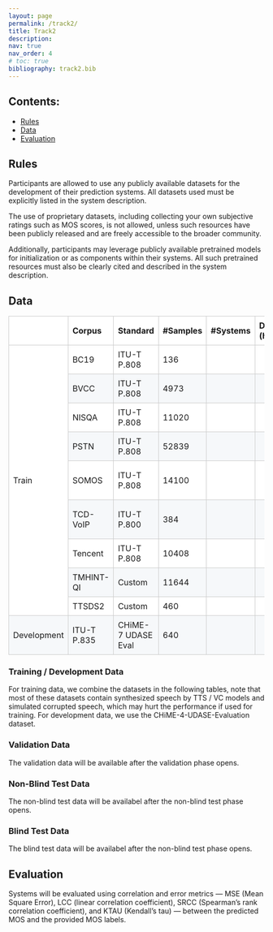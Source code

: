 ```yaml
---
layout: page
permalink: /track2/
title: Track2
description:  
nav: true
nav_order: 4
# toc: true
bibliography: track2.bib
---
```


## Contents:

- [Rules](#rules)
- [Data](#data)
- [Evaluation](#evaluation)

## Rules

Participants are allowed to use any publicly available datasets for the development of their prediction systems. All datasets used must be explicitly listed in the system description.

The use of proprietary datasets, including collecting your own subjective ratings such as MOS scores, is not allowed, unless such resources have been publicly released and are freely accessible to the broader community.

Additionally, participants may leverage publicly available pretrained models for initialization or as components within their systems. All such pretrained resources must also be clearly cited and described in the system description.

## Data

<style>
/* Basic */

table {
border-spacing: 0px;
border-collapse: collapse;     /* Share borders between adjacent cells */
width: 100%;
max-width: 100%;
margin-bottom: 15px;
background-color: transparent; /* Change the background-color of table here */
text-align: left;              /* Change the text-alignment of table here */
}

th {
font-weight: bold;
border: 1px solid #cccccc;  /* Change the border-color of heading here */
padding: 8px;
}

td {
border: 1px solid #cccccc;  /* Change the border-color of cells here */
padding: 8px;
}

/* Stylized */

/* Adding Striped Effect for even rows */

tr {
/* background-color: transparent; Change the default background-color of rows here */
background-color: white; /* Change the default background-color of rows here */
}

tr:nth-of-type(2n) {
background-color: #f6f8fa;  /* Change the background-color of even rows here */
}

/* Reset styles for the shortcut helper */
.light-keys tr:nth-of-type(2n) {background-color: black;}
.light-keys tr:hover {background-color: black;}
.light-keys table {border: none;}
.light-keys tr {border: none;}
.light-keys td {border: none;}
.light-keys th {border: none;}

tr th {
background-color: white;    /* Change the background-color of heading here */
}

/* Adding Hover Effect for rows */

tr {
-moz-transition: background-color 300ms ease-in-out 0s;
-ms-transition: background-color 300ms ease-in-out 0s;
-o-transition: background-color 300ms ease-in-out 0s;
-webkit-transition: background-color 300ms ease-in-out 0s;
transition: background-color 300ms ease-in-out 0s;
}

tr:hover {
background-color: #fff176;  /* Change the hover background-color of rows here */
}

/* Removing left and right border of rows for modern UIs */

tr {
border-top: 1px solid #cccccc;
border-bottom: 1px solid #cccccc;
}
</style>
<table>
<colgroup>
<col>
<col>
<col>
<col>
<col>
<col>
</colgroup>
<thead>
  <tr>
    <th></th>
    <th>Corpus</th>
    <th>Standard</th>
    <th>#Samples</th>
    <th>#Systems</th>
    <th>Duration (hours)</th>
    <th>Links</th>
    <th>License</th>
  </tr>
</thead>
<tbody>
  <tr>
    <td rowspan="9">Train</td>
    <td>BC19</td>
    <td>ITU-T P.808</td>
    <td>136</td>
    <td></td>
    <td></td>
    <td></td>
    <td><a href="https://www.cstr.ed.ac.uk/projects/blizzard/data.html">Custom</a></td>
  </tr>
  <tr>
    <td>BVCC</td>
    <td>ITU-T P.808</td>
    <td>4973</td>
    <td></td>
    <td></td>
    <td></td>
    <td><a href="https://www.cstr.ed.ac.uk/projects/blizzard/data.html">Custom</a></td>
  </tr>
  <tr>
    <td>NISQA</td>
    <td>ITU-T P.808</td>
    <td>11020</td>
    <td></td>
    <td></td>
    <td></td>
    <td><a href="https://github.com/gabrielmittag/NISQA/wiki/NISQA-Corpus">Mixed</a></td>
  </tr>
  <tr>
    <td>PSTN</td>
    <td>ITU-T P.808</td>
    <td>52839</td>
    <td></td>
    <td></td>
    <td></td>
    <td>Unknown</td>
  </tr>
  <tr>
    <td>SOMOS</td>
    <td>ITU-T P.808</td>
    <td>14100</td>
    <td></td>
    <td></td>
    <td></td>
    <td>CC BY-NC-SA 4.0</td>
  </tr>
  <tr>
    <td>TCD-VoIP</td>
    <td>ITU-T P.800</td>
    <td>384</td>
    <td></td>
    <td></td>
    <td></td>
    <td>CC BY-NC-SA 4.0</td>
  </tr>
  <tr>
    <td>Tencent</td>
    <td>ITU-T P.808</td>
    <td>10408</td>
    <td></td>
    <td></td>
    <td></td>
    <td>Apache</td>
  </tr>
  <tr>
    <td>TMHINT-QI</td>
    <td>Custom</td>
    <td>11644</td>
    <td></td>
    <td></td>
    <td></td>
    <td>MIT</td>
  </tr>
  <tr>
    <td>TTSDS2</td>
    <td>Custom</td>
    <td>460</td>
    <td></td>
    <td></td>
    <td></td>
    <td>MIT</td>
  </tr>
  <tr>
    <td>Development</td>
    <td>ITU-T P.835</td>
    <td>CHiME-7 UDASE Eval</td>
    <td>640</td>
    <td></td>
    <td></td>
    <td></td>
    <td>CC BY-SA 4.0</td>
  </tr>
</tbody>
</table>


### Training / Development Data

For training data, we combine the datasets in the following tables, note that most of these datasets contain synthesized speech by TTS / VC models and simulated corrupted speech, which may hurt the performance if used for training. For development data, we use the CHiME-4-UDASE-Evaluation dataset.



### Validation Data

The validation data will be available after the validation phase opens.

### Non-Blind Test Data

The non-blind test data will be availabel after the non-blind test phase opens.

### Blind Test Data

The blind test data will be availabel after the non-blind test phase opens.


## Evaluation

Systems will be evaluated using correlation and error metrics — MSE (Mean Square Error), LCC (linear correlation coefficient), SRCC (Spearman’s rank correlation coefficient), and KTAU (Kendall’s tau) — between the predicted MOS and the provided MOS labels.
